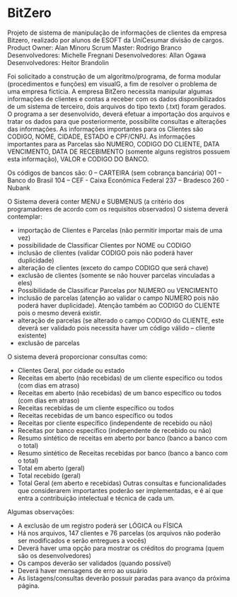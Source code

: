 # BitZero
Projeto de sistema de manipulação de informações de clientes da empresa Bitzero, realizado por alunos de ESOFT da UniCesumar
divisão de cargos.
Product Owner: Alan Minoru
Scrum Master: Rodrigo Branco
Desenvolvedores: Michelle Fregnani
Desenvolvedores: Allan Ogawa
Desenvolvedores: Heitor Brandolin

  Foi solicitado a construção de um algoritmo/programa, de forma modular (procedimentos e funções) em visualG, a fim de resolver o problema de uma empresa fictícia.
	A empresa BitZero necessita manipular algumas informações de clientes e contas a receber com os dados disponibilizados de um sistema de terceiro, dois arquivos do tipo texto (.txt) foram gerados. O programa a ser desenvolvido, deverá efetuar a importação dos arquivos e tratar os dados para que posteriormente, possibilite consultas e alterações das informações. 
	As informações importantes para os Clientes são CODIGO, NOME, CIDADE, ESTADO e CPF/CNPJ. As informações importantes para as Parcelas são NUMERO, CODIGO DO CLIENTE, DATA VENCIMENTO, DATA DE RECEBIMENTO (somente alguns registros possuem esta informação), VALOR e CODIGO DO BANCO.

Os códigos de bancos são:
0 – CARTEIRA (sem cobrança bancária)
001 – Banco do Brasil
104 – CEF - Caixa Econômica Federal
237 – Bradesco
260 - Nubank

O Sistema deverá conter MENU e SUBMENUS (a critério dos programadores de acordo com os
requisitos observados)
O sistema deverá contemplar:
- importação de Clientes e Parcelas (não permitir importar mais de uma vez)
- possibilidade de Classificar Clientes por NOME ou CODIGO
- inclusão de clientes (validar CODIGO pois não poderá haver duplicidade)
- alteração de clientes (exceto do campo CODIGO que será chave)
- exclusão de clientes (somente se não houver parcelas vinculadas a eles)
- Possibilidade de Classificar Parcelas por NUMERO ou VENCIMENTO
- inclusão de parcelas (atenção ao validar o campo NUMERO pois não poderá haver
duplicidade). Atenção também ao CODIGO do CLIENTE pois o mesmo deverá existir.
- alteração de parcelas (se alterado o campo CODIGO do CLIENTE, este deverá ser validado pois
necessita haver um código válido – cliente existente)
- exclusão de parcelas

O sistema deverá proporcionar consultas como:
- Clientes Geral, por cidade ou estado
- Receitas em aberto (não recebidas) de um cliente específico ou todos (com dias em atraso)
- Receitas em aberto (não recebidas) de um banco específico ou todos (com dias em atraso)
- Receitas recebidas de um cliente específico ou todos
- Receitas recebidas de um banco específico ou todos
- Receitas por cliente específico (independente de recebido ou não)
- Receitas por banco específico (independente de recebido ou não)
- Resumo sintético de receitas em aberto por banco (banco a banco com o total)
- Resumo sintético de Receitas recebidas por banco (banco a banco com o total)
- Total em aberto (geral)
- Total recebido (geral)
- Total Geral (em aberto e recebidas)
Outras consultas e funcionalidades que considerarem importantes poderão ser
implementadas, e é aí que entra a contribuição intelectual e técnica de cada um.

Algumas observações:
- A exclusão de um registro poderá ser LÓGICA ou FÍSICA
- Há nos arquivos, 147 clientes e 76 parcelas (os arquivos não poderão ser modificados e serão
entregues a vocês)
- Deverá haver uma opção para mostrar os créditos do programa (quem são os
desenvolvedores)
- Os campos deverão ser validados (quando possível)
- Deverá haver mensagens de erro ao usuário
- As listagens/consultas deverão possuir paradas para avanço da próxima página.
